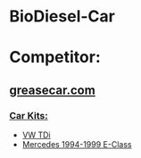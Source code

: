 # BioDiesel-Car
# Competitor:
## [greasecar.com](https://www.greasecar.com/)
### [Car Kits:](https://www.greasecar.com/automotive-kits)
- [VW TDi](https://www.greasecar.com/product-page/vw-tdi-conversion-kit-2004-2006-bw-models)
- [Mercedes 1994-1999 E-Class](https://www.greasecar.com/product-page/mercedes-1994-1999-e-class-models)
